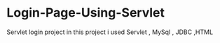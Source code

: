 # Login-Page-Using-Servlet
Servlet login  project in this project i used Servlet , MySql , JDBC ,HTML 
